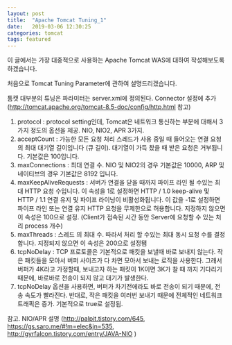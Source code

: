```yaml
---
layout: post
title:  "Apache Tomcat Tuning_1"
date:   2019-03-06 12:30:25
categories: tomcat
tags: featured
---
```


이 글에서는 가장 대중적으로 사용하는 Apache Tomcat WAS에 대하여 작성해보도록 하겠습니다.

처음으로 Tomcat Tuning Parameter에 관하여 설명드리겠습니다.

톰캣 대부분의 튜닝은 파라미터는 server.xml에 정의된다.
Connector 설정에 추가 (http://tomcat.apache.org/tomcat-8.5-doc/config/http.html 참고)

1)	protocol : protocol setting인데, Tomcat은 네트워크 통신하는 부분에 대해서 3가지 정도의 옵션을 제공. NIO, NIO2, APR 3가지.
2)	acceptCount : 가능한 모든 요청 처리 스레드가 사용 중일 때 들어오는 연결 요청의 최대 대기열 길이입니다 (큐 길이).
대기열이 가득 찼을 때 받은 요청은 거부됩니다. 기본값은 100입니다.
3)	maxConnections : 최대 연결 수. NIO 및 NIO2의 경우 기본값은 10000, ARP 및 네이티브의 경우 기본값은 8192 입니다.
4)	maxKeepAliveRequests : 서버가 연결을 닫을 때까지 파이프 라인 될 수있는 최대 HTTP 요청 수입니다. 이 속성을 1로 설정하면 HTTP / 1.0 keep-alive 및 HTTP / 1.1 연결 유지 및 파이프 라이닝이 비활성화됩니다. 이 값을 -1로 설정하면 파이프 라인 또는 연결 유지 HTTP 요청을 무제한으로 허용합니다. 지정하지 않으면 이 속성은 100으로 설정.
(Client가 접속된 시간 동안 Server에 요청할 수 있는 처리 process 개수)
5)	maxThreads : 스레드 의 최대 수. 따라서 처리 할 수있는 최대 동시 요청 수를 결정합니다. 지정되지 않으면 이 속성은 200으로 설정됌
6)	tcpNoDelay : TCP 프로토콜은 기본적으로 패킷을 보낼때 바로 보내지 않는다. 작은 패킷들을 모아서 버퍼 사이즈가 다 차면 모아서 보내는 로직을 사용한다. 그래서 버퍼가 4K라고 가정할때, 보내고자 하는 패킷이 1K이면 3K가 찰 때 까지 기다리기 때문에, 바로바로 전송이 되지 않고 대기가 발생한다.
7)	tcpNoDelay 옵션을 사용하면, 버퍼가 차기전에라도 바로 전송이 되기 때문에, 전송 속도가 빨라진다. 반대로, 작은 패킷을 여러번 보내기 때문에 전체적인 네트워크 트래픽은 증가. 기본적으로 true로 설정됨.


참고. NIO/APR 설명 
(http://palpit.tistory.com/645, 
https://gs.saro.me/#!m=elec&jn=535, 
http://gyrfalcon.tistory.com/entry/JAVA-NIO )
